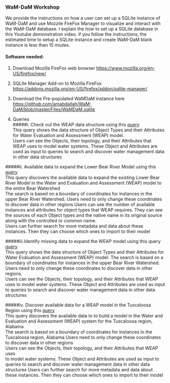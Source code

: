 ### WaM-DaM Workshop 

We provide the instructions on how a user can set up a SQLite instance of WaM-DaM and use Mozzile FireFox Manager to visualize and interact with the WaM-DaM database. I explain the how to set up a SQLite database in this Youtube demonstration video. if you follow the instructions, the estimated time to setup a SQLite instance and create WaM-DaM blank instance is less than 15 miutes.

#### Software needed:
1. Download Mozilla FireFox web browser
https://www.mozilla.org/en-US/firefox/new/

2.	SQLite Manager Add-on to Mozilla FireFox
https://addons.mozilla.org/en-US/firefox/addon/sqlite-manager/

3. Download the Pre-populated WaMDaM instance here 
https://github.com/amabdallah/WaM-DaM/blob/master/Files/WaMDaM.sqlite

4. Queries     
#####i.  Check out the WEAP data structure using this [query](https://github.com/amabdallah/WaM-DaM/blob/master/Files/WorkshopQuries2/01CheckWEAPdataStructure.sql)      
This query shows the data structure of Object Types and their Attributes 
for Water Evaluation and Assessment (WEAP) model.    
Users can see the Objects, their topology, and their Attributes that WEAP uses 
to model water systems. These Object and Attributes are used as input to queries 
to search and discover water management data in other data structures   

#####ii. Available data to expand the Lower Bear River Model using this [query](https://github.com/amabdallah/WaM-DaM/blob/master/Files/WorkshopQuries2/02DiscoverAvailableDataToExpandBear.sql)     
This query discovers the available data to expand the existing Lower Bear River Model in the Water and Evaluation 
and Assessment (WEAP) model to the entire Bear Watershed    
The search is based on a boundary of coordinates for instances in the upper Bear River Watershed. 
Users need to only change these coordinates to discover data in other regions 
Users can see the number of available instances and attributes for object types that WEAP requires. 
They can see the sources of each Object types and the native name in its original source along with the 
controlled or common name.    
Users can further search for more metadata and data about these instances. 
Then they can choose which ones to import to their model 

#####iii.Identify missing data to expand  the WEAP model using this query [query](https://github.com/amabdallah/WaM-DaM/blob/master/Files/WorkshopQuries2/03DiscoverMissingDataToExpandBear.sql)       
This query shows the data structure of Object Types and their Attributes 
for Water Evaluation and Assessment (WEAP) model. 
The search is based on a boundary of coordinates for instances in the upper Bear River Watershed. 
Users need to only change these coordinates to discover data in other regions.    
Users can see the Objects, their topology, and their Attributes that WEAP uses 
to model water systems. These Object and Attributes are used as input to queries 
to search and discover water management data in other data structures    

#####iv. Discover available data for a WEAP model in the Tuscaloosa Region using this [query](https://github.com/amabdallah/WaM-DaM/blob/master/Files/WorkshopQuries2/04DiscoverSearchAlabama.sql)    
This query discovers the available data to to build a model in the Water and Evaluation 
and Assessment (WEAP) system for the Tuscaloosa region, Alabama     
The search is based on a boundary of coordinates for instances in the Tuscaloosa region, Alabama
Users need to only change these coordinates to discover data in other regions    
Users can see the Objects, their topology, and their Attributes that WEAP uses     
to model water systems. These Object and Attributes are used as input to queries 
to search and discover water management data in other data structures
Users can further search for more metadata and data about these instances. 
Then they can choose which ones to import to their model

